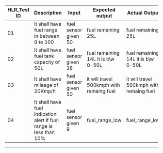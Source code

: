 
#
| HLR_Test ID | Description | Input | Expected output | Actual Output | Passed Or Not |
| --- | --- | --- | --- | --- | --- |
| 01 | It shall have fuel range in between 0 to 100 | fuel sensor given 50| fuel remaining 25L | fuel remaining 25L | ✅ |
| 02 | It shall have fuel tank capacity of 50L | fuel sensor given 28| fuel remaining 14L it is b\w 0-50L |  fuel remaining 14L it is b\w 0-50L | ✅ |
| 03 | It shall have mileage of 20Kmp/h | fuel sensor given 50| it will travel 500kmph with remaing fuel | it will travel 500kmph with remaing fuel|✅ |
| 04 | It shall have fuel indication alert if fuel range is less than 10% | fuel sensor given 9| fuel_range_low | fuel_range_low| ✅ |
-----------------------------------------------------------------------
